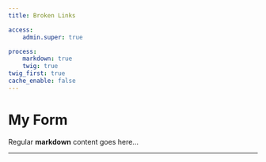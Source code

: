 ```yaml
---
title: Broken Links

access:
    admin.super: true

process:
    markdown: true
    twig: true
twig_first: true
cache_enable: false
---
```


# My Form

Regular **markdown** content goes here...

---

